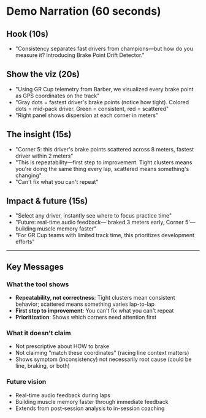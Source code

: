 # Demo Narration (60 seconds)

## Hook (10s)
- "Consistency separates fast drivers from champions—but how do you measure it? Introducing Brake Point Drift Detector."

## Show the viz (20s)
- "Using GR Cup telemetry from Barber, we visualized every brake point as GPS coordinates on the track"
- "Gray dots = fastest driver's brake points (notice how tight). Colored dots = mid-pack driver. Green = consistent, red = scattered"
- "Right panel shows dispersion at each corner in meters"

## The insight (15s)
- "Corner 5: this driver's brake points scattered across 8 meters, fastest driver within 2 meters"
- "This is repeatability—first step to improvement. Tight clusters means you're doing the same thing every lap, scattered means something's changing"
- "Can't fix what you can't repeat"

## Impact & future (15s)
- "Select any driver, instantly see where to focus practice time"
- "Future: real-time audio feedback—'braked 3 meters early, Corner 5'—building muscle memory faster"
- "For GR Cup teams with limited track time, this prioritizes development efforts"

---

## Key Messages

### What the tool shows
- **Repeatability, not correctness**: Tight clusters mean consistent behavior; scattered means something varies lap-to-lap
- **First step to improvement**: You can't fix what you can't repeat
- **Prioritization**: Shows which corners need attention first

### What it doesn't claim
- Not prescriptive about HOW to brake
- Not claiming "match these coordinates" (racing line context matters)
- Shows symptom (inconsistency) not necessarily root cause (could be line, braking, or both)

### Future vision
- Real-time audio feedback during laps
- Building muscle memory faster through immediate feedback
- Extends from post-session analysis to in-session coaching
